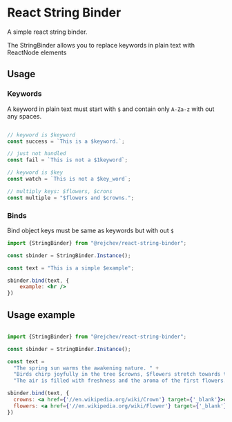 # React String Binder
A simple react string binder.

The StringBinder allows you to replace keywords in plain text with ReactNode elements

## Usage
### Keywords
A keyword in plain text must start with `$` and contain only `A-Za-z` with out any spaces.

```jsx

// keyword is $keyword
const success = `This is a $keyword.`;

// just not handled
const fail = `This is not a $1keyword`;

// keyword is $key
const watch = `This is not a $key_word`;

// multiply keys: $flowers, $crons
const multiple = "$flowers and $crowns.";
```
### Binds
Bind object keys must be same as keywords but with out `$`

```jsx
import {StringBinder} from "@rejchev/react-string-binder";

const sbinder = StringBinder.Instance();

const text = "This is a simple $example";

sbinder.bind(text, {
    example: <hr />
})

```

## Usage example

```jsx

import {StringBinder} from "@rejchev/react-string-binder";

const sbinder = StringBinder.Instance();

const text = 
  "The spring sun warms the awakening nature. " +
  "Birds chirp joyfully in the tree $crowns, $flowers stretch towards the heavenly surface. " +
  "The air is filled with freshness and the aroma of the first flowers."

sbinder.bind(text, {
  crowns: <a href={'//en.wikipedia.org/wiki/Crown'} target={'_blank'}>crowns</a>,
  flowers: <a href={'//en.wikipedia.org/wiki/Flower'} target={'_blank'}>flowers</a>
})
```